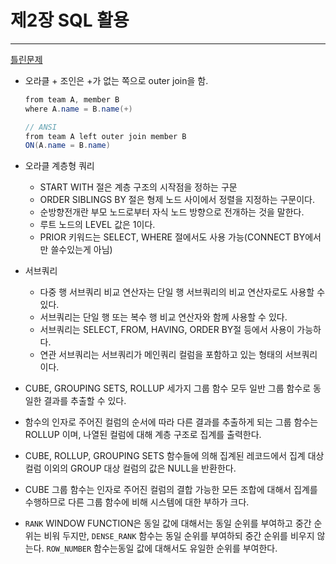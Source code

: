 # 제2장 SQL 활용

---

[틀린문제](https://www.notion.so/eef3a04dc6904a7fa04367a0b4214437?pvs=21)

- 오라클 + 조인은 +가 없는 쪽으로 outer join을 함.
    
    ```java
    from team A, member B
    where A.name = B.name(+)
    
    // ANSI
    from team A left outer join member B
    ON(A.name = B.name)
    ```
    

- 오라클 계층형 쿼리
    - START WITH 절은 계층 구조의 시작점을 정하는 구문
    - ORDER SIBLINGS BY 절은 형제 노드 사이에서 정렬을 지정하는 구문이다.
    - 순방향전개란 부모 노드로부터 자식 노드 방향으로 전개하는 것을 말한다.
    - 루트 노드의 LEVEL 값은 1이다.
    - PRIOR 키워드는 SELECT, WHERE 절에서도 사용 가능(CONNECT BY에서만 쓸수있는게 아님)

- 서브쿼리
    - 다중 행 서브쿼리 비교 연산자는 단일 행 서브쿼리의 비교 연산자로도 사용할 수 있다.
    - 서브쿼리는 단일 행 또는 복수 행 비교 연산자와 함께 사용할 수 있다.
    - 서브쿼리는 SELECT, FROM, HAVING, ORDER BY절 등에서 사용이 가능하다.
    - 연관 서브쿼리는 서브쿼리가 메인쿼리 컬럼을 포함하고 있는 형태의 서브쿼리이다.

- CUBE, GROUPING SETS, ROLLUP 세가지 그룹 함수 모두 일반 그룹 함수로 동일한 결과를
추출할 수 있다.
- 함수의 인자로 주어진 컬럼의 순서에 따라 다른 결과를 추출하게 되는 그룹 함수는 ROLLUP 이며, 나열된 컬럼에 대해 계층 구조로 집계를 출력한다.
- CUBE, ROLLUP, GROUPING SETS 함수들에 의해 집계된 레코드에서 집계 대상 컬럼 이외의
GROUP 대상 컬럼의 값은 NULL을 반환한다.
- CUBE 그룹 함수는 인자로 주어진 컬럼의 결합 가능한 모든 조합에 대해서 집계를 수행하므로 다른 그룹 함수에 비해 시스템에 대한 부하가 크다.

- `RANK` WINDOW FUNCTION은 동일 값에 대해서는 동일 순위를 부여하고 중간 순위는 비워 두지만, `DENSE_RANK` 함수는 동일 순위를 부여하되 중간 순위를 비우지 않는다. `ROW_NUMBER` 함수는동일 값에 대해서도 유일한 순위를 부여한다.